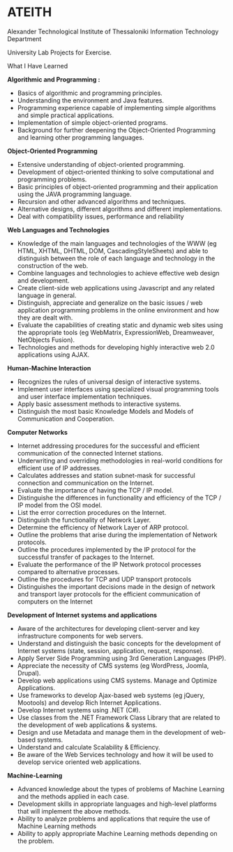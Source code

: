 # ATEITH
Alexander Technological Institute of Thessaloniki Information Technology Department

University Lab Projects for Exercise.

What I Have Learned

<b>Algorithmic and Programming :</b> </br>
<ul>
 <li>Basics of algorithmic and programming principles.</li>
 <li>Understanding the environment and Java features.</li>
 <li>Programming experience capable of implementing simple algorithms and simple practical applications.</li>
 <li>Implementation of simple object-oriented programs.</li>
 <li>Background for further deepening the Object-Oriented Programming and learning other programming languages.</li>
</ul>

<b>Object-Oriented Programming</b>
<ul>
<li>Extensive understanding of object-oriented programming.</li>
<li>Development of object-oriented thinking to solve computational and programming problems.</li>
<li>Basic principles of object-oriented programming and their application using the JAVA programming language.</li>
<li>Recursion and other advanced algorithms and techniques.</li>
<li>Alternative designs, different algorithms and different implementations.</li>
<li>Deal with compatibility issues, performance and reliability</li>
</ul>

<b>Web Languages and Technologies</b>
<ul>
    <li>Knowledge of the main languages ​​and technologies of the WWW (eg HTML, XHTML, DHTML, DOM, CascadingStyleSheets) and able to distinguish between the role of each language and technology in the construction of the web.</li>
    <li>Combine languages ​​and technologies to achieve effective web design and development.</li>
    <li>Create client-side web applications using Javascript and any related language in general.</li>
    <li>Distinguish, appreciate and generalize on the basic issues / web application programming problems in the online environment and how they are dealt with.</li>
    <li>Evaluate the capabilities of creating static and dynamic web sites using the appropriate tools (eg WebMatrix, ExpressionWeb, Dreamweaver, NetObjects Fusion).</li>
    <li>Technologies and methods for developing highly interactive web 2.0 applications using AJAX.</li>
</ul>

<b>Human-Machine Interaction</b>
<ul>
    <li>Recognizes the rules of universal design of interactive systems.</li>
    <li>Implement user interfaces using specialized visual programming tools and user interface implementation techniques.</li>
    <li>Apply basic assessment methods to interactive systems.</li>
    <li>Distinguish the most basic Knowledge Models and Models of Communication and Cooperation.</li>
</ul>

<b>Computer Networks</b>
<ul>
    <li>Internet addressing procedures for the successful and efficient communication of the connected Internet stations.</li>
    <li>Underwriting and overriding methodologies in real-world conditions for efficient use of IP addresses.</li>
    <li>Calculates addresses and station subnet-mask for successful connection and communication on the Internet.</li>
    <li>Evaluate the importance of having the TCP / IP model.</li>
    <li>Distinguishe the differences in functionality and efficiency of the TCP / IP model from the OSI model.</li>
    <li>List the error correction procedures on the Internet.</li>
    <li>Distinguish the functionality of Network Layer.</li>
    <li>Determine the efficiency of Network Layer of ARP protocol.</li>
    <li>Outline the problems that arise during the implementation of Network protocols.</li>
    <li>Outline the procedures implemented by the IP protocol for the successful transfer of packages to the Internet.</li>
    <li>Evaluate the performance of the IP Network protocol processes compared to alternative processes.</li>
    <li>Outline the procedures for TCP and UDP transport protocols</li>
    <li>Distinguishes the important decisions made in the design of network and transport layer protocols for the efficient communication of computers on the Internet</li>
</ul>

<b>Development of Internet systems and applications</b>
<ul>
    <li>Aware of the architectures for developing client-server and key infrastructure components for web servers.</li>
    <li>Understand and distinguish the basic concepts for the development of Internet systems (state, session, application, request, response).</li>
    <li>Apply Server Side Programming using 3rd Generation Languages (PHP).</li>
    <li>Appreciate the necessity of CMS systems (eg WordPress, Joomla, Drupal).</li>
    <li>Develop web applications using CMS systems. Manage and Optimize Applications.</li>
    <li>Use frameworks to develop Ajax-based web systems (eg jQuery, Mootools) and develop Rich Internet Applications.</li>
    <li>Develop Internet systems using .NET (C#).</li>
    <li>Use classes from the .NET Framework Class Library that are related to the development of web applications & systems.</li>
    <li>Design and use Metadata and manage them in the development of web-based systems.</li>
    <li>Understand and calculate Scalability & Efficiency.</li>
    <li>Be aware of the Web Services technology and how it will be used to develop service oriented web applications.</li>  
</ul>

<b>Machine-Learning</b>
<ul>
    <li>Advanced knowledge about the types of problems of Machine Learning and the methods applied in each case.</li>
    <li>Development skills in appropriate languages and high-level platforms that will implement the above methods.</li>
    <li>Ability to analyze problems and applications that require the use of Machine Learning methods</li>
    <li>Ability to apply appropriate Machine Learning methods depending on the problem.</li>
</ul>
